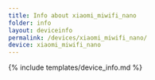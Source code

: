 ```yaml
---
title: Info about xiaomi_miwifi_nano
folder: info
layout: deviceinfo
permalink: /devices/xiaomi_miwifi_nano/
device: xiaomi_miwifi_nano
---
```

{% include templates/device_info.md %}
